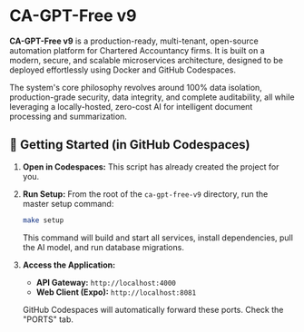 # CA-GPT-Free v9

**CA-GPT-Free v9** is a production-ready, multi-tenant, open-source automation platform for Chartered Accountancy firms. It is built on a modern, secure, and scalable microservices architecture, designed to be deployed effortlessly using Docker and GitHub Codespaces.

The system's core philosophy revolves around 100% data isolation, production-grade security, data integrity, and complete auditability, all while leveraging a locally-hosted, zero-cost AI for intelligent document processing and summarization.

## 🚀 Getting Started (in GitHub Codespaces)

1.  **Open in Codespaces:** This script has already created the project for you.
2.  **Run Setup:** From the root of the `ca-gpt-free-v9` directory, run the master setup command:

    ```bash
    make setup
    ```

    This command will build and start all services, install dependencies, pull the AI model, and run database migrations.

3.  **Access the Application:**
    *   **API Gateway:** `http://localhost:4000`
    *   **Web Client (Expo):** `http://localhost:8081`

    GitHub Codespaces will automatically forward these ports. Check the "PORTS" tab.
